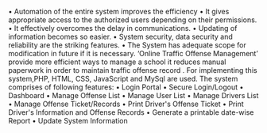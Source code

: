 
• Automation of the entire system improves the efficiency
• It gives appropriate access to the authorized users depending on their permissions.
• It effectively overcomes the delay in communications.
• Updating of information becomes so easier.
• System security, data security and reliability are the striking features.
• The System has adequate scope for modification in future if it is necessary.
‘Online Traffic Offense Management’ provide more efficient ways to manage a school it
reduces manual paperwork in order to maintain traffic offense record . For implementing
this system,PHP, HTML, CSS, JavaScript and MySql are used.
The system comprises of following features:
• Login Portal
• Secure Login/Logout
• Dashboard
• Manage Offense List
• Manage User List
• Manage Drivers List
• Manage Offense Ticket/Records
• Print Driver's Offense Ticket
• Print Driver's Information and Offense Records
• Generate a printable date-wise Report
• Update System Information
